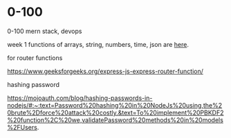# 0-100
0-100 mern stack, devops

week 1 functions of arrays, string, numbers, time, json are [here](https://github.com/100xdevs-cohort-2/assignments/tree/master/week-1/offline-class-1).

for router functions

https://www.geeksforgeeks.org/express-js-express-router-function/

hashing password

https://mojoauth.com/blog/hashing-passwords-in-nodejs/#:~:text=Password%20hashing%20in%20NodeJs%20using,the%20brute%2Dforce%20attack%20costly.&text=To%20implement%20PBKDF2%20function%2C%20we,validatePassword%20methods%20in%20models%2FUsers.